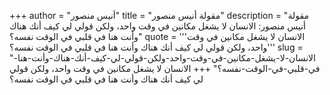 +++
author = "أنيس منصور"
title = "مقولة أنيس منصور"
description = "مقولة أنيس منصور: الانسان لا يشغل مكانين في وقت واحد، ولكن قولي لي كيف أنك هناك وأنت هنا في قلبي في الوقت نفسه؟"
quote = '''الانسان لا يشغل مكانين في وقت واحد، ولكن قولي لي كيف أنك هناك وأنت هنا في قلبي في الوقت نفسه؟''' 
slug = "الانسان-لا-يشغل-مكانين-في-وقت-واحد-ولكن-قولي-لي-كيف-أنك-هناك-وأنت-هنا-في-قلبي-في-الوقت-نفسه؟"
+++
الانسان لا يشغل مكانين في وقت واحد، ولكن قولي لي كيف أنك هناك وأنت هنا في قلبي في الوقت نفسه؟
